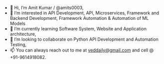 - 👋 Hi, I’m Amit Kumar / @amits0003,
- 👀 I’m interested in API Development, API, Microservices, Framework and Backend Development, Framework Automation & Automation of ML Models
- 🌱 I’m currently learning Software System, Website and Application architecture,
- 💞️ I’m looking to collaborate on Python API Development and Automation Testing,
- 📫 You can always reach out to me at veddaily@gmail.com and cell @ +91-9614918082.

<!---
amits0003/amits0003 is a ✨ special ✨ repository because its `README.md` (this file) appears on your GitHub profile.
You can click the Preview link to take a look at your changes.
--->
